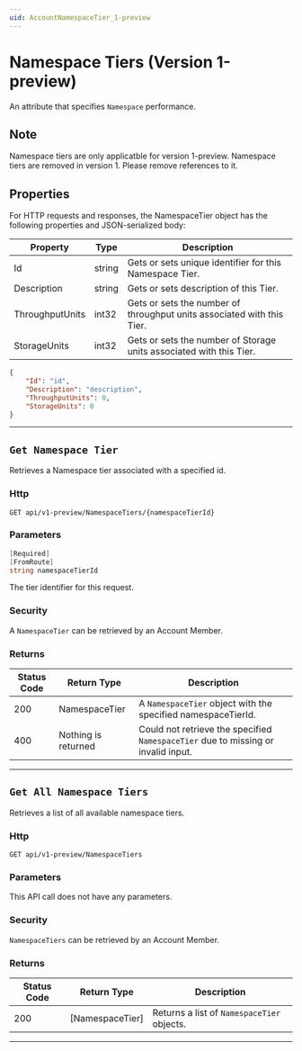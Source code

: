 ```yaml
---
uid: AccountNamespaceTier_1-preview
---
```


# Namespace Tiers (Version 1-preview)

An attribute that specifies `Namespace` performance.

## Note

Namespace tiers are only applicatble for version 1-preview. Namespace tiers are removed in version 1. Please remove references to it.

## Properties

For HTTP requests and responses, the NamespaceTier object has the following properties and JSON-serialized body: 

| Property | Type | Description | 
 | --- | --- | ---  | 
| Id | string | Gets or sets unique identifier for this Namespace Tier. | 
| Description | string | Gets or sets description of this Tier. | 
| ThroughputUnits | int32 | Gets or sets the number of throughput units associated with this Tier. | 
| StorageUnits | int32 | Gets or sets the number of Storage units associated with this Tier. | 


```json
{
	"Id": "id",
	"Description": "description",
	"ThroughputUnits": 0,
	"StorageUnits": 0
}
```
***

## `Get Namespace Tier`

Retrieves a Namespace tier associated with a specified id.

### Http

`GET api/v1-preview/NamespaceTiers/{namespaceTierId}`


### Parameters

```csharp
[Required]
[FromRoute]
string namespaceTierId
```

The tier identifier for this request.


### Security

A `NamespaceTier` can be retrieved by an Account Member.

### Returns

| Status Code | Return Type | Description | 
 | --- | --- | ---  | 
| 200 | NamespaceTier | A `NamespaceTier` object with the specified namespaceTierId. | 
| 400 | Nothing is returned | Could not retrieve the specified `NamespaceTier` due to missing or invalid input. | 


***

## `Get All Namespace Tiers`

Retrieves a list of all available namespace tiers.

### Http

`GET api/v1-preview/NamespaceTiers`


### Parameters

This API call does not have any parameters.

### Security

`NamespaceTiers` can be retrieved by an Account Member.

### Returns

| Status Code | Return Type | Description | 
 | --- | --- | ---  | 
| 200 | [NamespaceTier] | Returns a list of `NamespaceTier` objects. | 


***

